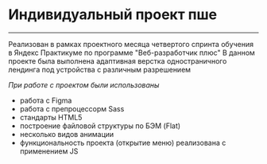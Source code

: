 # Индивидуальный проект пше  
________________________________
Реализован в рамках проектного месяца четвертого спринта обучения в Яндекс Практикуме по программе "Веб-разработчик плюс"
В данном проекте была выполнена адаптивная верстка одностраничного лендинга под устройства с различным разрешением

_При работе с проектом были использованы_
* работа с Figma
* работа с препроцессорм Sass
* стандарты HTML5
* построение файловой структуры по БЭМ (Flat)
* несколько видов анимации
* функциональность проекта (открытие меню) реализована с применением JS

